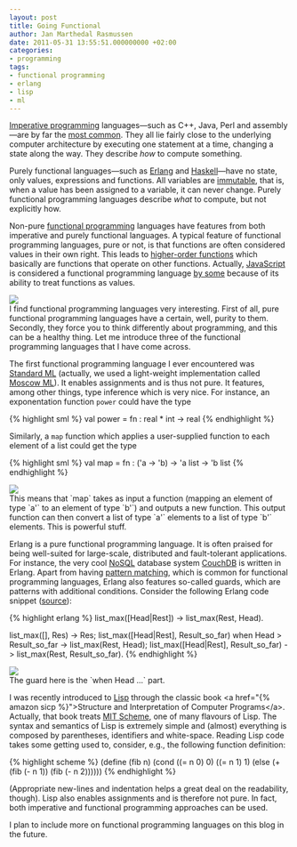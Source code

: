 ```yaml
---
layout: post
title: Going Functional
author: Jan Marthedal Rasmussen
date: 2011-05-31 13:55:51.000000000 +02:00
categories:
- programming
tags:
- functional programming
- erlang
- lisp
- ml
---
```

[Imperative programming](http://en.wikipedia.org/wiki/Imperative_programming) languages&mdash;such as C++, Java, Perl and assembly&mdash;are by far the [most common](http://www.langpop.com). They all lie fairly close to the underlying computer architecture by executing one statement at a time, changing a state along the way. They describe *how* to compute something.

Purely functional languages&mdash;such as [Erlang](http://www.erlang.org/) and [Haskell](http://www.haskell.org)&mdash;have no state, only values, expressions and functions. All variables are [immutable](http://en.wikipedia.org/wiki/Mutable), that is, when a value has been assigned to a variable, it can never change. Purely functional programming languages describe *what* to compute, but not explicitly how.<span></span>

Non-pure [functional programming](http://en.wikipedia.org/wiki/Functional_programming) languages have features from both imperative and purely functional languages. A typical feature of functional programming languages, pure or not, is that functions are often considered values in their own right. This leads to [higher-order functions](http://en.wikipedia.org/wiki/Higher-order_function) which basically are functions that operate on other functions. Actually, [JavaScript](http://en.wikipedia.org/wiki/JavaScript) is considered a functional programming language [by some](http://www.blinkx.com/watch-video/douglas-crockford-on-functional-javascript/xscZz8XhfuNQ_aaVuyUB2A) because of its ability to treat functions as values.

<div class="pull-right"><a href="{% amazon paulson %}"><img src="{% bookcover paulson %}" /></a></div>
I find functional programming languages very interesting. First of all, pure functional programming languages have a certain, well, purity to them. Secondly, they force you to think differently about programming, and this can be a healthy thing. Let me introduce three of the functional programming languages that I have come across.

The first functional programming language I ever encountered was [Standard ML](http://en.wikipedia.org/wiki/Standard_ML) (actually, we used a light-weight implementation called [Moscow ML](http://www.itu.dk/~sestoft/mosml.html)). It enables assignments and is thus not pure. It features, among other things, type inference which is very nice. For instance, an exponentation function `power` could have the type

{% highlight sml %}
val power = fn : real * int -> real
{% endhighlight %}

Similarly, a `map` function which applies a user-supplied function to each element of a list could get the type

{% highlight sml %}
val map = fn : ('a -> 'b) -> 'a list -> 'b list
{% endhighlight %}

<div class="pull-right"><a href="{% amazon erlang %}"><img src="{% bookcover erlang %}" /></a></div>
This means that `map` takes as input a function (mapping an element of type `a'` to an element of type `b'`) and outputs a new function. This output function can then convert a list of type `a'` elements to a list of type `b'` elements. This is powerful stuff.

Erlang is a pure functional programming language. It is often praised for being well-suited for large-scale, distributed and fault-tolerant applications. For instance, the very cool [NoSQL](http://en.wikipedia.org/wiki/NoSQL) database system [CouchDB](http://couchdb.apache.org/) is written in Erlang. Apart from having [pattern matching](http://en.wikipedia.org/wiki/Pattern_matching), which is common for functional programming languages, Erlang also features so-called guards, which are patterns with additional conditions. Consider the following Erlang code snippet ([source](http://www.erlang.org/doc/getting_started/seq_prog.html)):

{% highlight erlang %}
list_max([Head|Rest]) -> list_max(Rest, Head).

list_max([], Res)                    -> Res;
list_max([Head|Rest], Result_so_far)
           when Head > Result_so_far -> list_max(Rest, Head);
list_max([Head|Rest], Result_so_far) -> list_max(Rest, Result_so_far).
{% endhighlight %}

<div class="pull-right">
  <a href="{% amazon sicp %}"><img src="{% bookcover sicp %}" /></a>
</div>
The guard here is the `when Head ...` part.

I was recently introduced to [Lisp](http://en.wikipedia.org/wiki/Lisp_(programming_language)) through the classic book <a href="{% amazon sicp %}">Structure and Interpretation of Computer Programs</a>. Actually, that book treats [MIT Scheme](http://groups.csail.mit.edu/mac/projects/scheme/), one of many flavours of Lisp. The syntax and semantics of Lisp is extremely simple and (almost) everything is composed by parentheses, identifiers and white-space. Reading Lisp code takes some getting used to, consider, e.g., the following function definition:

{% highlight scheme %}
(define (fib n) (cond ((= n 0) 0) ((= n 1) 1) (else (+ (fib (- n 1)) (fib (- n 2))))))
{% endhighlight %}

(Appropriate new-lines and indentation helps a great deal on the readability, though). Lisp also enables assignments and is therefore not pure. In fact, both imperative and functional programming approaches can be used.

I plan to include more on functional programming languages on this blog in the future.

